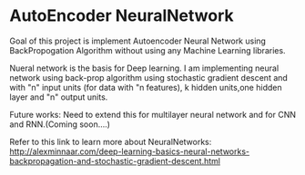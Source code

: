 # AutoEncoder NeuralNetwork
Goal of this project is implement Autoencoder Neural Network using BackPropogation Algorithm without using any Machine Learning libraries.

Nueral network is the basis for Deep learning.
I am implementing neural network using back-prop algorithm using stochastic gradient descent and with "n" input units (for data with "n features), k
hidden units,one hidden layer and "n" output units. 

Future works: Need to extend this for multilayer neural network and for CNN and RNN.(Coming soon....)

Refer to this link to learn more about NeuralNetworks:
http://alexminnaar.com/deep-learning-basics-neural-networks-backpropagation-and-stochastic-gradient-descent.html





